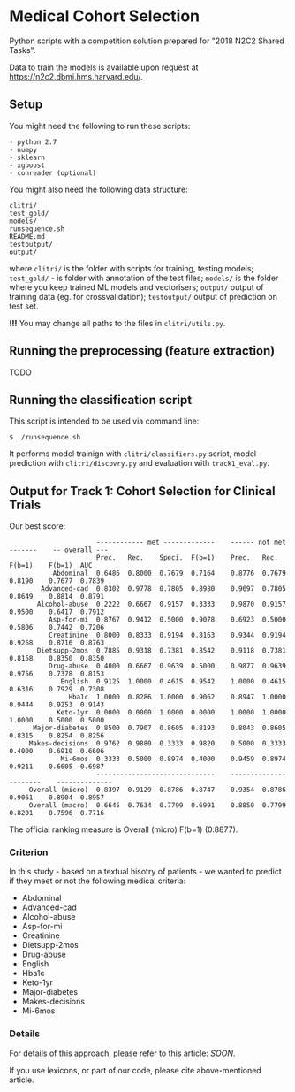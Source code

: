 # Medical Cohort Selection
Python scripts with a competition solution prepared for "2018 N2C2 Shared Tasks".

Data to train the models is available upon request at https://n2c2.dbmi.hms.harvard.edu/.

## Setup

You might need the following to run these scripts:
```
- python 2.7
- numpy
- sklearn
- xgboost
- conreader (optional)
```
You might also need the following data structure:

```
clitri/
test_gold/
models/
runsequence.sh
README.md 
testoutput/
output/
```

where `clitri/` is the folder with scripts for training, testing models; `test_gold/` - is folder with annotation of the test files; `models/` is the folder where you keep trained ML models and vectorisers; `output/` output of training data (eg. for crossvalidation); `testoutput/` output of prediction on test set.


**!!!** You may change all paths to the files in `clitri/utils.py`.

## Running the preprocessing (feature extraction)

TODO

## Running the classification script

This script is intended to be used via command line:
```shell
$ ./runsequence.sh
```

It performs model trainign with `clitri/classifiers.py` script, model prediction with `clitri/discovry.py` and evaluation with 
`track1_eval.py`.

## Output for Track 1: Cohort Selection for Clinical Trials

Our best score:

```
                      ------------ met -------------    ------ not met -------    -- overall ---
                      Prec.   Rec.    Speci.  F(b=1)    Prec.   Rec.    F(b=1)    F(b=1)  AUC   
           Abdominal  0.6486  0.8000  0.7679  0.7164    0.8776  0.7679  0.8190    0.7677  0.7839
        Advanced-cad  0.8302  0.9778  0.7805  0.8980    0.9697  0.7805  0.8649    0.8814  0.8791
       Alcohol-abuse  0.2222  0.6667  0.9157  0.3333    0.9870  0.9157  0.9500    0.6417  0.7912
          Asp-for-mi  0.8767  0.9412  0.5000  0.9078    0.6923  0.5000  0.5806    0.7442  0.7206
          Creatinine  0.8000  0.8333  0.9194  0.8163    0.9344  0.9194  0.9268    0.8716  0.8763
       Dietsupp-2mos  0.7885  0.9318  0.7381  0.8542    0.9118  0.7381  0.8158    0.8350  0.8350
          Drug-abuse  0.4000  0.6667  0.9639  0.5000    0.9877  0.9639  0.9756    0.7378  0.8153
             English  0.9125  1.0000  0.4615  0.9542    1.0000  0.4615  0.6316    0.7929  0.7308
               Hba1c  1.0000  0.8286  1.0000  0.9062    0.8947  1.0000  0.9444    0.9253  0.9143
            Keto-1yr  0.0000  0.0000  1.0000  0.0000    1.0000  1.0000  1.0000    0.5000  0.5000
      Major-diabetes  0.8500  0.7907  0.8605  0.8193    0.8043  0.8605  0.8315    0.8254  0.8256
     Makes-decisions  0.9762  0.9880  0.3333  0.9820    0.5000  0.3333  0.4000    0.6910  0.6606
             Mi-6mos  0.3333  0.5000  0.8974  0.4000    0.9459  0.8974  0.9211    0.6605  0.6987
                      ------------------------------    ----------------------    --------------
     Overall (micro)  0.8397  0.9129  0.8786  0.8747    0.9354  0.8786  0.9061    0.8904  0.8957
     Overall (macro)  0.6645  0.7634  0.7799  0.6991    0.8850  0.7799  0.8201    0.7596  0.7716

```

The official ranking measure is Overall (micro) F(b=1) (0.8877).

### Criterion

In this study - based on a textual hisotry of patients - we wanted to predict if they meet or not the following medical criteria:

- Abdominal
- Advanced-cad
- Alcohol-abuse
- Asp-for-mi
- Creatinine
- Dietsupp-2mos
- Drug-abuse
- English
- Hba1c
- Keto-1yr
- Major-diabetes
- Makes-decisions
- Mi-6mos

### Details

For details of this approach, please refer to this article: *SOON*.

If you use lexicons, or part of our code, please cite above-mentioned article.
